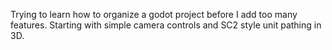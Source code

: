 Trying to learn how to organize a godot project before I add too many features. Starting with simple camera controls and SC2 style unit pathing in 3D.
